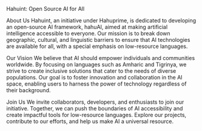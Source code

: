 Hahuint: Open Source AI for All

About Us
Hahuint, an initiative under Hahuprime, is dedicated to developing an open-source AI framework, hahuAI, aimed at making artificial intelligence accessible to everyone. Our mission is to break down geographic, cultural, and linguistic barriers to ensure that AI technologies are available for all, with a special emphasis on low-resource languages.

Our Vision
We believe that AI should empower individuals and communities worldwide. By focusing on languages such as Amharic and Tigrinya, we strive to create inclusive solutions that cater to the needs of diverse populations. Our goal is to foster innovation and collaboration in the AI space, enabling users to harness the power of technology regardless of their background.

Join Us
We invite collaborators, developers, and enthusiasts to join our initiative. Together, we can push the boundaries of AI accessibility and create impactful tools for low-resource languages. Explore our projects, contribute to our efforts, and help us make AI a universal resource.

